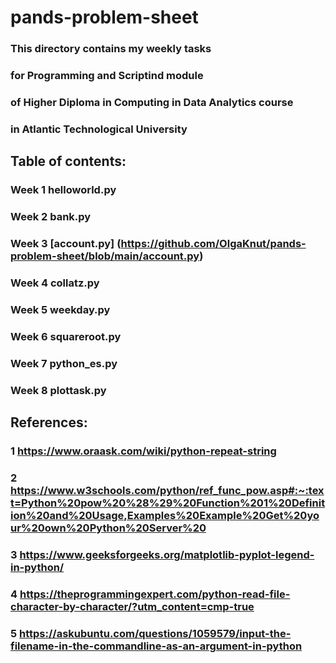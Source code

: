 # pands-problem-sheet
### This directory contains my weekly tasks 
### for Programming and Scriptind module 
### of Higher Diploma in Computing in Data Analytics course 
### in Atlantic Technological University  

## Table of contents:
### Week 1 helloworld.py
### Week 2 bank.py
### Week 3 [account.py] (https://github.com/OlgaKnut/pands-problem-sheet/blob/main/account.py)
### Week 4 collatz.py
### Week 5 weekday.py
### Week 6 squareroot.py
### Week 7 python_es.py
### Week 8 plottask.py

## References:
### 1 https://www.oraask.com/wiki/python-repeat-string
### 2 https://www.w3schools.com/python/ref_func_pow.asp#:~:text=Python%20pow%20%28%29%20Function%201%20Definition%20and%20Usage,Examples%20Example%20Get%20your%20own%20Python%20Server%20
### 3 https://www.geeksforgeeks.org/matplotlib-pyplot-legend-in-python/
### 4 https://theprogrammingexpert.com/python-read-file-character-by-character/?utm_content=cmp-true
### 5 https://askubuntu.com/questions/1059579/input-the-filename-in-the-commandline-as-an-argument-in-python